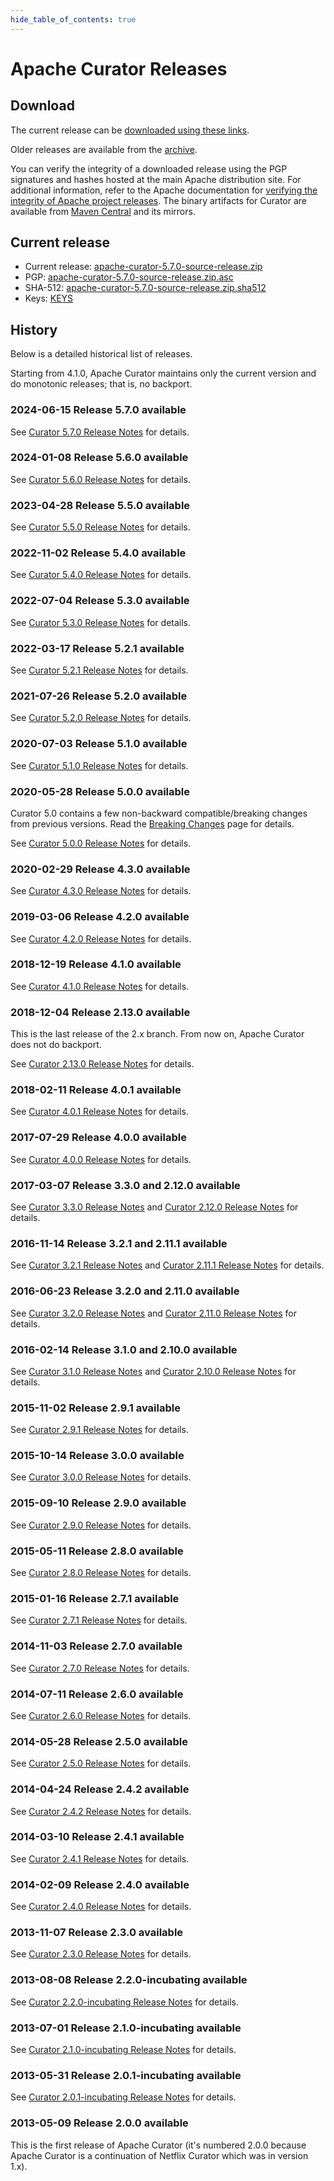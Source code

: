 ```yaml
---
hide_table_of_contents: true
---
```


# Apache Curator Releases

## Download

The current release can be [downloaded using these links](#current-release).

Older releases are available from the [archive](https://archive.apache.org/dist/curator/).

You can verify the integrity of a downloaded release using the PGP signatures and hashes hosted at the main Apache distribution site. For additional information, refer to the Apache documentation for [verifying the integrity of Apache project releases](https://www.apache.org/info/verification.html). The binary artifacts for Curator are available from [Maven Central](https://central.sonatype.com/search?q=org.apache.curator) and its mirrors.

## Current release

* Current release: [apache-curator-5.7.0-source-release.zip](https://downloads.apache.org/curator/5.7.0/apache-curator-5.7.0-source-release.zip)
* PGP: [apache-curator-5.7.0-source-release.zip.asc](https://downloads.apache.org/curator/5.7.0/apache-curator-5.7.0-source-release.zip.asc)
* SHA-512: [apache-curator-5.7.0-source-release.zip.sha512](https://downloads.apache.org/curator/5.7.0/apache-curator-5.7.0-source-release.zip.sha512)
* Keys: [KEYS](https://downloads.apache.org/curator/KEYS)

## History

Below is a detailed historical list of releases.

Starting from 4.1.0, Apache Curator maintains only the current version and do monotonic releases; that is, no backport.

### 2024-06-15 Release 5.7.0 available

See [Curator 5.7.0 Release Notes](https://issues.apache.org/jira/secure/ReleaseNote.jspa?projectId=12314425&version=12354115) for details.

### 2024-01-08 Release 5.6.0 available

See [Curator 5.6.0 Release Notes](https://issues.apache.org/jira/secure/ReleaseNote.jspa?projectId=12314425&version=12353185) for details.

### 2023-04-28 Release 5.5.0 available

See [Curator 5.5.0 Release Notes](https://issues.apache.org/jira/secure/ReleaseNote.jspa?projectId=12314425&version=12352495) for details.

### 2022-11-02 Release 5.4.0 available

See [Curator 5.4.0 Release Notes](https://issues.apache.org/jira/secure/ReleaseNote.jspa?projectId=12314425&version=12352051) for details.

### 2022-07-04 Release 5.3.0 available

See [Curator 5.3.0 Release Notes](https://issues.apache.org/jira/secure/ReleaseNote.jspa?projectId=12314425&version=12351883) for details.

### 2022-03-17 Release 5.2.1 available

See [Curator 5.2.1 Release Notes](https://issues.apache.org/jira/secure/ReleaseNote.jspa?projectId=12314425&version=12350448) for details.

### 2021-07-26 Release 5.2.0 available

See [Curator 5.2.0 Release Notes](https://issues.apache.org/jira/secure/ReleaseNote.jspa?version=12348543&projectId=12314425) for details.

### 2020-07-03 Release 5.1.0 available

See [Curator 5.1.0 Release Notes](https://issues.apache.org/jira/secure/ReleaseNote.jspa?projectId=12314425&version=12348338) for details.

### 2020-05-28 Release 5.0.0 available

Curator 5.0 contains a few non-backward compatible/breaking changes from previous versions. Read the [Breaking Changes](/docs/breaking-changes) page for details.

See [Curator 5.0.0 Release Notes](https://issues.apache.org/jira/secure/ReleaseNote.jspa?version=12347240&projectId=12314425) for details.

### 2020-02-29 Release 4.3.0 available

See [Curator 4.3.0 Release Notes](https://issues.apache.org/jira/secure/ReleaseNote.jspa?projectId=12314425&version=12345141) for details.

### 2019-03-06 Release 4.2.0 available

See [Curator 4.2.0 Release Notes](https://issues.apache.org/jira/secure/ReleaseNote.jspa?projectId=12314425&version=12344625) for details.

### 2018-12-19 Release 4.1.0 available

See [Curator 4.1.0 Release Notes](https://issues.apache.org/jira/secure/ReleaseNote.jspa?version=12342759&projectId=12314425) for details.

### 2018-12-04 Release 2.13.0 available

This is the last release of the 2.x branch. From now on, Apache Curator does not do backport.

See [Curator 2.13.0 Release Notes](https://issues.apache.org/jira/secure/ReleaseNote.jspa?projectId=12314425&version=12339848) for details.

### 2018-02-11 Release 4.0.1 available

See [Curator 4.0.1 Release Notes](https://issues.apache.org/jira/secure/ReleaseNote.jspa?projectId=12314425&version=12341261) for details.

### 2017-07-29 Release 4.0.0 available

See [Curator 4.0.0 Release Notes](https://issues.apache.org/jira/secure/ReleaseNote.jspa?projectId=12314425&version=12339847) for details.

### 2017-03-07 Release 3.3.0 and 2.12.0 available

See [Curator 3.3.0 Release Notes](https://issues.apache.org/jira/secure/ReleaseNote.jspa?projectId=12314425&version=12338713) and [Curator 2.12.0 Release Notes](https://issues.apache.org/jira/secure/ReleaseNote.jspa?projectId=12314425&version=12338714) for details.

### 2016-11-14 Release 3.2.1 and 2.11.1 available

See [Curator 3.2.1 Release Notes](https://issues.apache.org/jira/secure/ReleaseNote.jspa?projectId=12314425&version=12336949) and [Curator 2.11.1 Release Notes](https://issues.apache.org/jira/secure/ReleaseNote.jspa?projectId=12314425&version=12336950) for details.

### 2016-06-23 Release 3.2.0 and 2.11.0 available

See [Curator 3.2.0 Release Notes](https://issues.apache.org/jira/secure/ReleaseNote.jspa?projectId=12314425&version=12335829) and [Curator 2.11.0 Release Notes](https://issues.apache.org/jira/secure/ReleaseNote.jspa?projectId=12314425&version=12335828) for details.

### 2016-02-14 Release 3.1.0 and 2.10.0 available

See [Curator 3.1.0 Release Notes](https://issues.apache.org/jira/secure/ReleaseNote.jspa?projectId=12314425&version=12333884) and [Curator 2.10.0 Release Notes](https://issues.apache.org/jira/secure/ReleaseNote.jspa?projectId=12314425&version=12333942) for details.

### 2015-11-02 Release 2.9.1 available

See [Curator 2.9.1 Release Notes](https://issues.apache.org/jira/secure/ReleaseNote.jspa?projectId=12314425&version=12333324) for details.

### 2015-10-14 Release 3.0.0 available

See [Curator 3.0.0 Release Notes](https://issues.apache.org/jira/secure/ReleaseNote.jspa?projectId=12314425&version=12326664) for details.

### 2015-09-10 Release 2.9.0 available

See [Curator 2.9.0 Release Notes](https://issues.apache.org/jira/secure/ReleaseNote.jspa?projectId=12314425&version=12332392) for details.

### 2015-05-11 Release 2.8.0 available

See [Curator 2.8.0 Release Notes](https://issues.apache.org/jira/secure/ReleaseNote.jspa?projectId=12314425&version=12329300) for details.

### 2015-01-16 Release 2.7.1 available

See [Curator 2.7.1 Release Notes](https://issues.apache.org/jira/secure/ReleaseNote.jspa?projectId=12314425&version=12328938) for details.

### 2014-11-03 Release 2.7.0 available

See [Curator 2.7.0 Release Notes](https://issues.apache.org/jira/secure/ReleaseNote.jspa?projectId=12314425&version=12327442) for details.

### 2014-07-11 Release 2.6.0 available

See [Curator 2.6.0 Release Notes](https://issues.apache.org/jira/secure/ReleaseNote.jspa?projectId=12314425&version=12327098) for details.

### 2014-05-28 Release 2.5.0 available

See [Curator 2.5.0 Release Notes](https://issues.apache.org/jira/secure/ReleaseNote.jspa?projectId=12314425&version=12326663) for details.

### 2014-04-24 Release 2.4.2 available

See [Curator 2.4.2 Release Notes](https://issues.apache.org/jira/secure/ReleaseNote.jspa?projectId=12314425&version=12326537) for details.

### 2014-03-10 Release 2.4.1 available

See [Curator 2.4.1 Release Notes](https://issues.apache.org/jira/secure/ReleaseNote.jspa?projectId=12314425&version=12326180) for details.

### 2014-02-09 Release 2.4.0 available

See [Curator 2.4.0 Release Notes](https://issues.apache.org/jira/secure/ReleaseNote.jspa?projectId=12314425&version=12325558) for details.

### 2013-11-07 Release 2.3.0 available

See [Curator 2.3.0 Release Notes](https://issues.apache.org/jira/secure/ReleaseNote.jspa?projectId=12314425&version=12324984) for details.

### 2013-08-08 Release 2.2.0-incubating available

See [Curator 2.2.0-incubating Release Notes](https://issues.apache.org/jira/secure/ReleaseNote.jspa?projectId=12314425&version=12324635) for details.

### 2013-07-01 Release 2.1.0-incubating available

See [Curator 2.1.0-incubating Release Notes](https://issues.apache.org/jira/secure/ReleaseNote.jspa?projectId=12314425&version=12324401) for details.

### 2013-05-31 Release 2.0.1-incubating available

See [Curator 2.0.1-incubating Release Notes](https://issues.apache.org/jira/secure/ReleaseNote.jspa?projectId=12314425&version=12324348) for details.

### 2013-05-09 Release 2.0.0 available

This is the first release of Apache Curator (it's numbered 2.0.0 because Apache Curator is a continuation of Netflix Curator which was in version 1.x).
